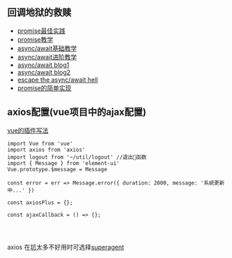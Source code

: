 ## 回调地狱的救赎

* [promise最佳实践](https://pouchdb.com/2015/05/18/we-have-a-problem-with-promises.html) 
* [promise教学](https://javascript.info/promise-basics) 
* [async/await基础教学](https://javascript.info/async-await) 
* [async/await进阶教学](https://www.youtube.com/watch?v=568g8hxJJp4) 
* [async/await blog1](http://2ality.com/2016/10/async-function-tips.html) 
* [async/await blog2](https://alligator.io/js/async-functions/) 
* [escape the async/await hell](https://medium.freecodecamp.org/avoiding-the-async-await-hell-c77a0fb71c4c) 
* [promise的简单实现](https://levelup.gitconnected.com/understand-javascript-promises-by-building-a-promise-from-scratch-84c0fd855720) 

## axios配置(vue项目中的ajax配置)
[vue的插件写法](https://cn.vuejs.org/v2/guide/plugins.html)
```
import Vue from 'vue'
import axios from 'axios'
import logout from '~/util/logout' //退出函数
import { Message } from 'element-ui'
Vue.prototype.$message = Message

const error = err => Message.error({ duration: 2000, message: '系統更新中...' })

const axiosPlus = {};

const ajaxCallback = () => {};




```


axios 在[坑](https://cnodejs.org/topic/57e17beac4ae8ff239776de5)太多不好用时可选择[superagent](https://github.com/visionmedia/superagent)